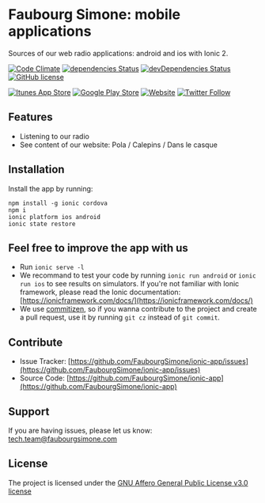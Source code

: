 Faubourg Simone: mobile applications
========
Sources of our web radio applications: android and ios with Ionic 2.

[![Code Climate](https://codeclimate.com/github/codeclimate/codeclimate/badges/gpa.svg)](https://codeclimate.com/github/codeclimate/codeclimate)
[![dependencies Status](https://david-dm.org/faubourgsimone/ionic-app/status.svg)](https://david-dm.org/faubourgsimone/ionic-app)
[![devDependencies Status](https://david-dm.org/faubourgsimone/ionic-app/dev-status.svg)](https://david-dm.org/faubourgsimone/ionic-app?type=dev)
[![GitHub license](https://img.shields.io/badge/license-AGPLv3-blue.svg)](https://raw.githubusercontent.com/FaubourgSimone/ionic-app/master/LICENSE)

[![Itunes App Store](https://img.shields.io/itunes/v/617687434.svg)](https://itunes.apple.com/fr/app/faubourg-simone-radio/id617687434) 
[![Google Play Store](https://img.shields.io/badge/Google%20Play-3.0.3-blue.svg)](https://play.google.com/store/apps/details?id=com.mfkr.faubourg.simone) 
[![Website](https://img.shields.io/website-up-down-green-red/http/shields.io.svg?label=faubourgsimone.paris)](http://faubourgsimone.paris/) 
[![Twitter Follow](https://img.shields.io/twitter/follow/faubourgsimone.svg?style=social&label=Follow)](https://twitter.com/faubourgsimone)


Features
--------
- Listening to our radio
- See content of our website: Pola / Calepins / Dans le casque


Installation
------------
Install the app by running:
```
npm install -g ionic cordova
npm i
ionic platform ios android
ionic state restore
```

Feel free to improve the app with us
------------------------------------

- Run `ionic serve -l`
- We recommand to test your code by running `ionic run android` or `ionic run ios` to see results on simulators. If you're not familiar with Ionic framework, please read the Ionic documentation: [https://ionicframework.com/docs/](https://ionicframework.com/docs/)
- We use [commitizen](https://github.com/commitizen/cz-cli), so if you wanna contribute to the project and create a pull request, use it by running `git cz` instead of `git commit`.


Contribute
----------
- Issue Tracker: [https://github.com/FaubourgSimone/ionic-app/issues](https://github.com/FaubourgSimone/ionic-app/issues)
- Source Code: [https://github.com/FaubourgSimone/ionic-app](https://github.com/FaubourgSimone/ionic-app)

Support
-------
If you are having issues, please let us know: tech.team@faubourgsimone.com

License
-------
The project is licensed under the [GNU Affero General Public License v3.0 license](LICENSE)
